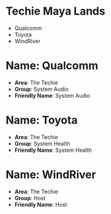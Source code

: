 # Techie Maya Lands

- Qualcomm
- Toyota
- WindRiver

# Name: Qualcomm

- __Area__: The Techie
- __Group__: System Audio
- __Friendly Name__: System Audio

# Name: Toyota

- __Area__: The Techie
- __Group__: System Health
- __Friendly Name__: System Health

# Name: WindRiver

- __Area__: The Techie
- __Group__: Host
- __Friendly Name__: Host
